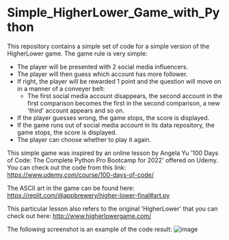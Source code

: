 # Simple_HigherLower_Game_with_Python

This repository contains a simple set of code for a simple version of the HigherLower game. The game rule is very simple:

- The player will be presented with 2 social media influencers.
- The player will then guess which account has more follower.
- If right, the player will be rewarded 1 point and the question will move on in a manner of a conveyer belt:
  - The first social media account disappears, the second account in the first comparison becomes the first in the second comparison, a new 'third' account appears and so on.
- If the player guesses wrong, the game stops, the score is displayed.
- If the game runs out of social media account in its data repository, the game stops, the score is displayed.
- The player can choose whether to play it again.

This simple game was inspired by an online lesson by Angela Yu '100 Days of Code: The Complete Python Pro Bootcamp for 2022' offered on Udemy. You can check out the code from this link: https://www.udemy.com/course/100-days-of-code/

The ASCII art in the game can be found here: https://replit.com/@appbrewery/higher-lower-final#art.py

This particular lesson also refers to the original 'HigherLower' that you can check out here: http://www.higherlowergame.com/

The following screenshot is an example of the code result:
![image](https://user-images.githubusercontent.com/65524471/154894853-30dc1936-4fb2-4142-98f5-bd74778f6727.png)
